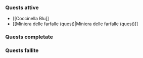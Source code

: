 
### Quests attive

- [[Coccinella Blu]]
- [[Miniera delle farfalle (quest)|Miniera delle farfalle (quest)]]

### Quests completate


### Quests fallite

